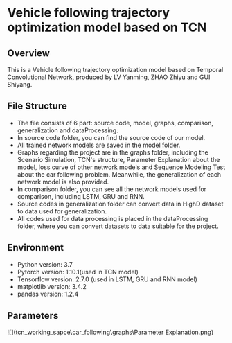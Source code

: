 # Vehicle following trajectory optimization model based on TCN

## Overview

This is a Vehicle following trajectory optimization model based on Temporal Convolutional Network, produced by LV Yanming, ZHAO Zhiyu and GUI Shiyang.

## File Structure

- The file consists of 6 part: source code, model, graphs, comparison, generalization and dataProcessing.
- In source code folder, you can find the source code of our model.
- All trained network models are saved in the model folder.
- Graphs regarding the project are in the graphs folder, including the Scenario Simulation, TCN's structure, Parameter Explanation about the model, loss curve of other network models and Sequence Modeling Test about the car following problem. Meanwhile, the generalization of each network model is also provided.
- In comparison folder, you can see all the network models used for comparison, including LSTM, GRU and RNN.
- Source codes in generalization folder can convert data in HighD dataset to data used for generalization.
- All codes used for data processing is placed in the dataProcessing folder, where you can convert datasets to data suitable for the project.

## Environment

- Python version: 3.7
- Pytorch version: 1.10.1(used in TCN model)
- Tensorflow version: 2.7.0 (used in LSTM, GRU and RNN model)
- matplotlib version: 3.4.2
- pandas version: 1.2.4

## Parameters

![](tcn_working_sapce\car_following\graphs\Parameter Explanation.png)

